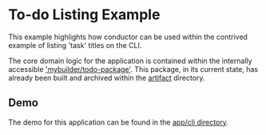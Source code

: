 To-do Listing Example
=====================

This example highlights how conductor can be used within the contrived example
of listing 'task' titles on the CLI.

The core domain logic for the application is contained within
the internally accessible ['mybuilder/todo-package'](package/todo/).
This package, in its current state, has already been built and archived within
the [artifact](artifact/) directory.

Demo
----

The demo for this application can be found in the [app/cli directory](app/cli/).
